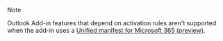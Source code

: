   > [!NOTE]
  > Outlook Add-in features that depend on activation rules aren't supported when the add-in uses a [Unified manifest for Microsoft 365 (preview)](../develop/json-manifest-overview.md).